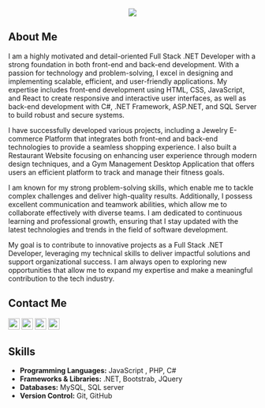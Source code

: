 <h3 align="center">
  <img src="https://readme-typing-svg.herokuapp.com/?lines=This+is+Fatma+Elbahas;Nice+to+meet+you+%F0%9F%91%8B&center=true&size=30">
</h3>

## About Me

I am a highly motivated and detail-oriented Full Stack .NET Developer with a strong foundation in both front-end and
back-end development. With a passion for technology and problem-solving, I excel in designing and implementing scalable,
efficient, and user-friendly applications. My expertise includes front-end development using HTML, CSS, JavaScript, and
React to create responsive and interactive user interfaces, as well as back-end development with C#, .NET Framework,
ASP.NET, and SQL Server to build robust and secure systems.

I have successfully developed various projects, including a Jewelry E-commerce Platform that integrates both front-end
and back-end technologies to provide a seamless shopping experience. I also built a Restaurant Website focusing on
enhancing user experience through modern design techniques, and a Gym Management Desktop Application that offers users
an efficient platform to track and manage their fitness goals.

I am known for my strong problem-solving skills, which enable me to tackle complex challenges and deliver high-quality
results. Additionally, I possess excellent communication and teamwork abilities, which allow me to collaborate
effectively with diverse teams. I am dedicated to continuous learning and professional growth, ensuring that I stay
updated with the latest technologies and trends in the field of software development.

My goal is to contribute to innovative projects as a Full Stack .NET Developer, leveraging my technical skills to
deliver impactful solutions and support organizational success. I am always open to exploring new opportunities that
allow me to expand my expertise and make a meaningful contribution to the tech industry.


<h2 >Contact Me</h2>
<p>
  <a href="https://www.linkedin.com/in/fatmaabdelsalam/"><img src="https://img.shields.io/badge/linkedin-%230077B5.svg?&style=flat&logo=linkedin&logoColor=white" height=23></a>
  <a href="mailto:fatmaelbahas81@gmail.com"><img src="https://img.shields.io/badge/Gmail-D14836?style=flat&logo=gmail&logoColor=white" height=23></a>
  <a href="http://wa.me//201148903578"><img src="https://img.shields.io/badge/WhatsApp-25D366?style=flat&logo=whatsapp&logoColor=white" height=23></a>
  <a href="https://github.com/FatmaElbahas"><img src="https://img.shields.io/badge/GitHub-100000?style=flat&logo=github&logoColor=white" height=23></a>
</p>


## Skills

- **Programming Languages:** JavaScript , PHP, C#
- **Frameworks & Libraries:** .NET, Bootstrab, JQuery
- **Databases:** MySQL, SQL server
- **Version Control:** Git, GitHub

